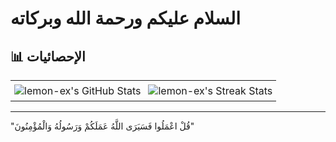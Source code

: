 # السلام عليكم ورحمة الله وبركاته

## 📊 الإحصائيات

<div align="center">
  <table border="0" style="border:none;">
    <tr>
      <td style="border:none;padding:6px;">
        <img src="https://github-readme-stats.vercel.app/api?username=lemon-ex&show_icons=true&theme=dark&hide_border=true" alt="lemon-ex's GitHub Stats" />
      </td>
      <td style="border:none;padding:6px;">
        <img src="https://github-readme-streak-stats.herokuapp.com/?user=lemon-ex&theme=dark&hide_border=true" alt="lemon-ex's Streak Stats" />
      </td>
    </tr>
  </table>
</div>

---

"قُلْ اعْمَلُوا فَسَيَرَى اللَّهُ عَمَلَكُمْ وَرَسُولُهُ وَالْمُؤْمِنُونَ"
